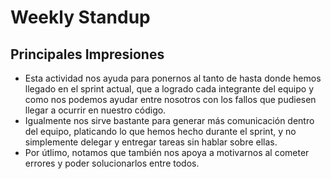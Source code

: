 # Weekly Standup
## Principales Impresiones
- Esta actividad nos ayuda para ponernos al tanto de hasta donde hemos llegado 
  en el sprint actual, que a logrado cada integrante del equipo y como nos podemos ayudar entre
  nosotros con los fallos que pudiesen llegar a ocurrir en nuestro código.
- Igualmente nos sirve bastante para generar más comunicación dentro del equipo, platicando lo que hemos
  hecho durante el sprint, y no simplemente delegar y entregar tareas sin hablar sobre ellas.
- Por útlimo, notamos que también nos apoya a motivarnos al cometer errores y poder solucionarlos entre todos.
